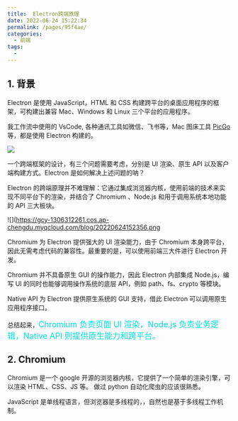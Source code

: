 ```yaml
---
title:  Electron跨端原理
date: 2022-06-24 15:22:34
permalink: /pages/95f4ae/
categories:
  - 前端
tags:
  - 
---
```

## 1. 背景

Electron 是使用 JavaScript，HTML 和 CSS 构建跨平台的桌面应用程序的框架，可构建出兼容 Mac、Windows 和 Linux 三个平台的应用程序。

我工作流中使用的 VsCode, 各种通讯工具如微信、飞书等，Mac 图床工具 [PicGo](https://github.com/Molunerfinn/PicGo) 等，都是使用 Electron 构建的。

![](https://gcy-1306312261.cos.ap-chengdu.myqcloud.com/blog/20220624152839.png)

一个跨端框架的设计，有三个问题需要考虑，分别是 UI 渲染、原生 API 以及客户端构建方式。Electron 是如何解决上述问题的呐？

Electron 的跨端原理并不难理解：它通过集成浏览器内核，使用前端的技术来实现不同平台下的渲染，并结合了 Chromium 、Node.js 和用于调用系统本地功能的 API 三大板块。

![](https://gcy-1306312261.cos.ap-chengdu.myqcloud.com/blog/20220624152356.png

Chromium 为 Electron 提供强大的 UI 渲染能力，由于 Chromium 本身跨平台，因此无需考虑代码的兼容性。最重要的是，可以使用前端三大件进行 Electron 开发。

Chromium 并不具备原生 GUI 的操作能力，因此 Electron 内部集成 Node.js，编写 UI 的同时也能够调用操作系统的底层 API，例如 path、fs、crypto 等模块。

Native API 为 Electron 提供原生系统的 GUI 支持，借此 Electron 可以调用原生应用程序接口。

总结起来，<font color=#00dddd size=4>Chromium 负责页面 UI 渲染，Node.js 负责业务逻辑，Native API 则提供原生能力和跨平台。</font>

## 2. Chromium

Chromium 是一个 google 开源的浏览器内核，它提供了一个简单的渲染引擎，可以渲染 HTML、CSS、JS 等。 做过 python 自动化爬虫的应该很熟悉。

JavaScript 是单线程语言，但浏览器是多线程的，，自然也是基于多线程工作机制。
